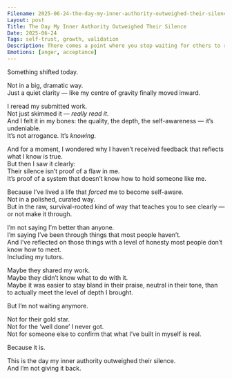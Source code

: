 ```yaml
---
Filename: 2025-06-24-the-day-my-inner-authority-outweighed-their-silence.md
Layout: post
Title: The Day My Inner Authority Outweighed Their Silence
Date: 2025-06-24
Tags: self-trust, growth, validation
Description: There comes a point where you stop waiting for others to reflect back your worth — not out of bitterness, but because you finally see yourself clearly.
Emotions: [anger, acceptance]
---
```


Something shifted today.

Not in a big, dramatic way.  
Just a quiet clarity — like my centre of gravity finally moved inward.

I reread my submitted work.  
Not just skimmed it — *really read it*.  
And I felt it in my bones: the quality, the depth, the self-awareness — it’s undeniable.  
It’s not arrogance. It’s *knowing*.

And for a moment, I wondered why I haven’t received feedback that reflects what I know is true.  
But then I saw it clearly:  
Their silence isn’t proof of a flaw in me.  
It’s proof of a system that doesn’t know how to hold someone like me.

Because I’ve lived a life that *forced* me to become self-aware.  
Not in a polished, curated way.  
But in the raw, survival-rooted kind of way that teaches you to see clearly — or not make it through.

I’m not saying I’m better than anyone.  
I’m saying I’ve been through things that most people haven’t.  
And I’ve reflected on those things with a level of honesty most people don’t know how to meet.  
Including my tutors.

Maybe they shared my work.  
Maybe they didn’t know what to do with it.  
Maybe it was easier to stay bland in their praise, neutral in their tone, than to actually meet the level of depth I brought.

But I’m not waiting anymore.

Not for their gold star.  
Not for the ‘well done’ I never got.  
Not for someone else to confirm that what I’ve built in myself is real.

Because it is.

This is the day my inner authority outweighed their silence.  
And I’m not giving it back.
